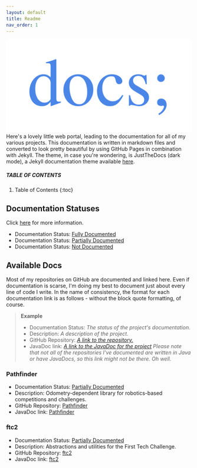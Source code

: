 ```yaml
---
layout: default
title: Readme
nav_order: 1
---
```


!["docs;" logo](logo.png)
Here's a lovely little web portal, leading to the documentation for all of my various projects.
This documentation is written in markdown files and converted to look pretty beautiful by using
GitHub Pages in combination with Jekyll. The theme, in case you're wondering, is JustTheDocs
(dark mode), a Jekyll documentation theme available [here](https://github.com/pmarsceill/just-the-docs).

##### TABLE OF CONTENTS
1. Table of Contents
{:toc}

## Documentation Statuses
Click [here](https://wobblyyyy.github.io/docs/guide/status) for more information.
- Documentation Status: [Fully Documented](https://wobblyyyy.github.io/docs/guide/statuses/fully)
- Documentation Status: [Partially Documented](https://wobblyyyy.github.io/docs/guide/statuses/partially)
- Documentation Status: [Not Documented](https://wobblyyyy.github.io/docs/guide/statuses/not)

## Available Docs
Most of my repositories on GitHub are documented and linked here. Even if documentation is scarse, I'm
doing my best to document just about every line of code I write. In the name of consistency, the format
for each documentation link is as follows - without the block quote formatting, of course.
> **Example**
> - Documentation Status: *The status of the project's documentation.*
> - Description: *A description of the project.*
> - GitHub Repository: [*A link to the repository.*](https://google.com)
> - JavaDoc link: [*A link to the JavaDoc for the project*](https://google.com) *Please note that not
> all of the repositories I've documented are written in Java or have JavaDocs, so this link might
> not be there. Oh well.*

### Pathfinder
- Documentation Status: [Partially Documented](https://wobblyyyy.github.io/docs/guide/statuses/partially)
- Description: Odometry-dependent library for robotics-based competitions and challenges.
- GitHub Repository: [Pathfinder](https://github.com/Wobblyyyy/Pathfinder)
- JavaDoc link: [Pathfinder](https://wobblyyyy.github.io/JavaDocs/Pathfinder)

### ftc2
- Documentation Status: [Partially Documented](https://wobblyyyy.github.io/docs/guide/statuses/partially)
- Description: Abstractions and utilities for the First Tech Challenge.
- GitHub Repository: [ftc2](https://github.com/Wobblyyyy/ftc2)
- JavaDoc link: [ftc2](https://wobblyyyy.github.io/JavaDocs/ftc2)
